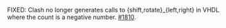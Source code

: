 FIXED: Clash no longer generates calls to {shift,rotate}_{left,right} in VHDL where the count is a negative number. [#1810](https://github.com/clash-lang/clash-compiler/issues/1810).
